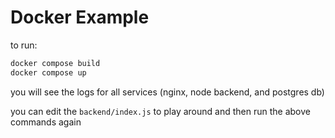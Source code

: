 # Docker Example

to run:

```bash
docker compose build
docker compose up
```

you will see the logs for all services (nginx, node backend, and postgres db)

you can edit the `backend/index.js` to play around and then run the above commands again
